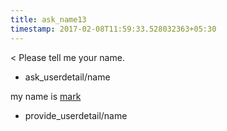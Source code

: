 ```yaml
---
title: ask_name13
timestamp: 2017-02-08T11:59:33.528032363+05:30
---
```


< Please tell me your name.
* ask_userdetail/name

my name is [mark](name)
* provide_userdetail/name
